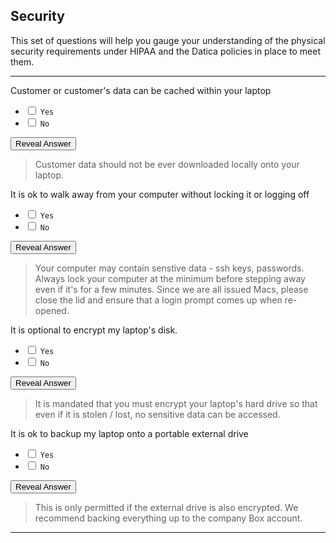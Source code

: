 ## Security

This set of questions will help you gauge your understanding of the physical security requirements under HIPAA and the Datica policies in place to meet them.


---

Customer or customer's data can be cached within your laptop

- <input type="checkbox"> `Yes`
- <input type="checkbox"> `No`

<div class="reveal-answer">
	<button class="button">Reveal Answer</button>
	<blockquote><p>Customer data should not be ever downloaded locally onto your laptop.</p></blockquote>
</div>

It is ok to walk away from your computer without locking it or logging off

- <input type="checkbox"> `Yes`
- <input type="checkbox"> `No`

<div class="reveal-answer">
	<button class="button">Reveal Answer</button>
	<blockquote><p>Your computer may contain senstive data - ssh keys, passwords. Always lock your computer at the minimum before stepping away even if it's for a few minutes. Since we are all issued Macs, please close the lid and ensure that a login prompt comes up when re-opened.</p></blockquote>
</div>

It is optional to encrypt my laptop's disk.

- <input type="checkbox"> `Yes`
- <input type="checkbox"> `No`

<div class="reveal-answer">
	<button class="button">Reveal Answer</button>
	<blockquote><p>It is mandated that you must encrypt your laptop's hard drive so that even if it is stolen / lost, no sensitive data can be accessed.</p></blockquote>
</div>

It is ok to backup my laptop onto a portable external drive

- <input type="checkbox"> `Yes`
- <input type="checkbox"> `No`

<div class="reveal-answer">
	<button class="button">Reveal Answer</button>
	<blockquote><p>This is only permitted if the external drive is also encrypted. We recommend backing everything up to the company Box account.</p></blockquote>
</div>

---
